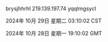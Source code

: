brysjhhrhl 219.139.197.74 yqqlmgsycl

2024年 10月 29日 星期二 03:10:02 CST

2024年 10月 28日 星期一 19:10:02 GMT
